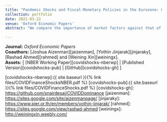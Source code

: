 ```yaml
---
title: "Pandemic Shocks and Fiscal-Monetary Policies in the Eurozone: COVID-19 Dominance During January – June 2020"
collection: portfolio
date: 2021-03-22
venue: 'Oxford Economic Papers'
abstract: "We compare the importance of market factors against that of coronavirus disease-19 (COVID-19) dynamics and policy responses in explaining Eurozone sovereign spreads. First, we estimate a multifactor model for changes in credit default swap (CDS) spreads over 2014 to June 2019. Then, we apply a synthetic control-type procedure to extrapolate model-implied changes in CDS. The factor model does very well over the rest of 2019 but breaks down during the pandemic, especially during March 2020. We find that the March 2020 divergence is well accounted for by COVID-specific risks and associated policies, mor- tality outcomes, and policy announcements, rather than traditional determinants. Daily CDS widening ceased almost immediately after the European Central Bank announced the Pandemic Emergency Purchase Programme, but the divergence between actual and model-implied changes persisted. This points to COVID-19 Dominance—widening spreads during the pandemic has led to unconventional monetary policies that primarily aim to mitigate short-run fears, temporarily pushing away concerns over fiscal risk."

---
```


**Journal:** _Oxford Economic Papers_
<br>
**Coauthors:** [Joshua Aizenman][jaizenman], [Yothin Jinjarak][jinjaraky], [Rashad Ahmed][rahmed] and [Weining Xin][weiningx].
<br/>
**Assets:** [ [NBER Working Paper][covidshocks-nberwp] | [Published Version][covidshocks-pub] | [GitHub][covidshocks-gh] ]

[covidshocks-nberwp]:{{ site.baseurl }}{% link files/COVIDFinanceShocksNBER.pdf %}
[covidshocks-pub]:{{ site.baseurl }}{% link files/COVIDFinanceShocks.pdf %}
[covidshocks-gh]: https://github.com/snairdesai/COVIDDominance
[jaizenman]: https://sites.google.com/site/aizenmanpage/
[jinjaraky]: https://www.pier.or.th/en/members/yothin-jinjarak/
[rahmed]: https://sites.google.com/view/rashad-ahmed
[weiningx]: http://weiningxin.weebly.com/
